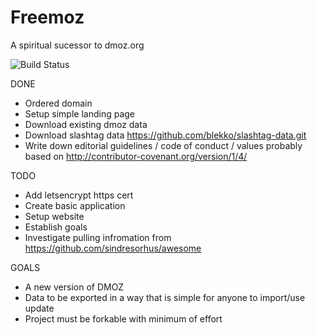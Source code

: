 # Freemoz
A spiritual sucessor to dmoz.org

![Build Status](https://circleci.com/gh/boyter/freemoz/tree/master.svg?style=shield&circle-token=:circle-token)

DONE
- Ordered domain
- Setup simple landing page
- Download existing dmoz data
- Download slashtag data https://github.com/blekko/slashtag-data.git
- Write down editorial guidelines / code of conduct / values probably based on http://contributor-covenant.org/version/1/4/

TODO
- Add letsencrypt https cert
- Create basic application
- Setup website
- Establish goals
- Investigate pulling infromation from https://github.com/sindresorhus/awesome

GOALS
- A new version of DMOZ
- Data to be exported in a way that is simple for anyone to import/use update
- Project must be forkable with minimum of effort
